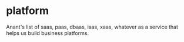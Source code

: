 # platform
Anant's list of saas, paas, dbaas, iaas, xaas, whatever as a service that helps us build business platforms. 
